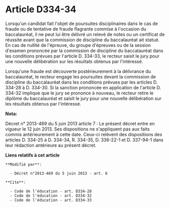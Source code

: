 # Article D334-34

Lorsqu'un candidat fait l'objet de poursuites disciplinaires dans le cas de fraude ou de tentative de fraude flagrante
commise à l'occasion du baccalauréat, il ne peut lui être délivré un relevé de notes ou un certificat de réussite avant que
la commission de discipline du baccalauréat ait statué. En cas de nullité de l'épreuve, du groupe d'épreuves ou de la session
d'examen prononcée par la commission de discipline du baccalauréat dans les conditions prévues par l'article D. 334-33, le
recteur saisit le jury pour une nouvelle délibération sur les résultats obtenus par l'intéressé. 

Lorsqu'une fraude est découverte postérieurement à la délivrance du baccalauréat, le recteur engage les poursuites devant la
commission de discipline du baccalauréat dans les conditions prévues par les articles D. 334-28 à D. 334-30. Si la sanction
prononcée en application de l'article D. 334-32 implique que le jury se prononce à nouveau, le recteur retire le diplôme du
baccalauréat et saisit le jury pour une nouvelle délibération sur les résultats obtenus par l'intéressé.

**Nota:**

Décret n° 2013-469 du 5 juin 2013 article 7 : Le présent décret entre en    vigueur le 12 juin 2013. Ses dispositions ne
s'appliquent pas aux   faits  commis antérieurement à cette date. Ceux-ci relèvent des   dispositions  des articles D. 334-25
à D. 334-34, R. 334-35, D. 336-22-1   et D.  337-94-1 dans leur rédaction antérieure au présent décret.

**Liens relatifs à cet article**

	**Modifié par**:

	  - Décret n°2013-469 du 5 juin 2013 - art. 6

	**Cite**:

	  - Code de l'éducation - art. D334-28
	  - Code de l'éducation - art. D334-32
	  - Code de l'éducation - art. D334-33
